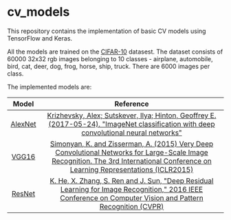 # cv_models

This repository contains the implementation of basic CV models using TensorFlow and Keras.

All the models are trained on the [CIFAR-10](https://www.cs.toronto.edu/~kriz/cifar.html) datasest. The dataset consists of 60000 32x32 rgb images belonging to 10 classes - airplane, automobile, bird, cat, deer, dog, frog, horse, ship, truck. There are 6000 images per class.

The implemented models are:


| Model     | Reference                                                                                                                                 |
| :-------: | :---------------------------------------------------------------------------------------------------------------------------------------: |
| [AlexNet](https://github.com/ankit-vaidya19/cv_models/blob/main/models/AlexNet.py)   |  [Krizhevsky, Alex; Sutskever, Ilya; Hinton, Geoffrey E. (2017-05-24). "ImageNet classification with deep convolutional neural networks"](https://papers.nips.cc/paper/2012/hash/c399862d3b9d6b76c8436e924a68c45b-Abstract.html)                                                                 |
| [VGG16](https://github.com/ankit-vaidya19/cv_models/blob/main/models/VGG16.py)     |  [Simonyan, K. and Zisserman, A. (2015) Very Deep Convolutional Networks for Large-Scale Image Recognition. The 3rd International Conference on Learning Representations (ICLR2015)](https://arxiv.org/abs/1409.1556)                                                                                            |
| [ResNet](https://github.com/ankit-vaidya19/cv_models/blob/main/models/ResNet.py)    | [K. He, X. Zhang, S. Ren and J. Sun, "Deep Residual Learning for Image Recognition," 2016 IEEE Conference on Computer Vision and Pattern Recognition (CVPR)](https://arxiv.org/abs/1512.03385)                                                                                                               |

